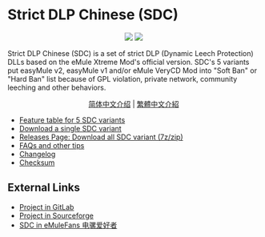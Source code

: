 ﻿﻿Strict DLP Chinese (SDC)
=====

<p align="center">
<a href="https://github.com/chengr28/specialdlp/blob/master/license"><img src="https://img.shields.io/github/license/chengr28/specialdlp"></a> <a href="https://github.com/chengr28/specialdlp/releases/latest"><img src="https://img.shields.io/github/v/release/chengr28/specialdlp"></a>
</p>

Strict DLP Chinese (SDC) is a set of strict DLP (Dynamic Leech Protection) DLLs based on the eMule Xtreme Mod's official version. SDC's 5 variants put easyMule v2, easyMule v1 and/or eMule VeryCD Mod into "Soft Ban" or "Hard Ban" list because of GPL violation, private network, community leeching and other behaviors.

<p align="center">
<a href="readme.zh-hans.md">简体中文介绍</a> | <a href="readme.zh-hant.md">繁體中文介紹</a>
</p>

* [Feature table for 5 SDC variants](https://github.com/chengr28/specialdlp/blob/master/specialdlp/documents/readme.en.md)
* [Download a single SDC variant](https://github.com/chengr28/specialdlp/tree/binary)
* [Releases Page: Download all SDC variant (7z/zip)](https://github.com/chengr28/specialdlp/releases)
* [FAQs and other tips](https://github.com/chengr28/specialdlp/blob/master/specialdlp/documents/readme.en.txt)
* [Changelog](https://github.com/chengr28/specialdlp/blob/master/specialdlp/documents/changelog.en.txt)
* [Checksum](https://github.com/chengr28/specialdlp/blob/master/specialdlp/documents/checksum.md)

## External Links

* [Project in GitLab](https://gitlab.com/chengr28/specialdlp)
* [Project in Sourceforge](https://sourceforge.net/projects/specialdlp)
* [SDC in eMuleFans 电骡爱好者](https://emulefans.com/news/plugin/dlp/sdc/)
